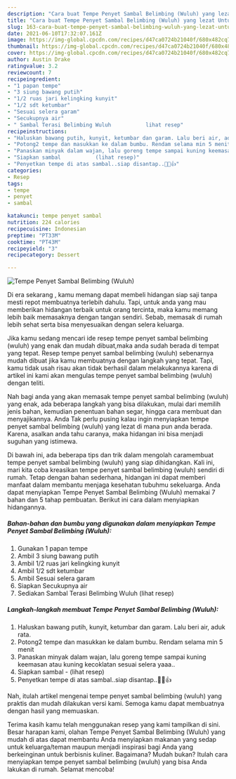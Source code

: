 ```yaml
---
description: "Cara buat Tempe Penyet Sambal Belimbing (Wuluh) yang lezat Untuk Jualan"
title: "Cara buat Tempe Penyet Sambal Belimbing (Wuluh) yang lezat Untuk Jualan"
slug: 163-cara-buat-tempe-penyet-sambal-belimbing-wuluh-yang-lezat-untuk-jualan
date: 2021-06-10T17:32:07.161Z
image: https://img-global.cpcdn.com/recipes/d47ca0724b21040f/680x482cq70/tempe-penyet-sambal-belimbing-wuluh-foto-resep-utama.jpg
thumbnail: https://img-global.cpcdn.com/recipes/d47ca0724b21040f/680x482cq70/tempe-penyet-sambal-belimbing-wuluh-foto-resep-utama.jpg
cover: https://img-global.cpcdn.com/recipes/d47ca0724b21040f/680x482cq70/tempe-penyet-sambal-belimbing-wuluh-foto-resep-utama.jpg
author: Austin Drake
ratingvalue: 3.2
reviewcount: 7
recipeingredient:
- "1 papan tempe"
- "3 siung bawang putih"
- "1/2 ruas jari kelingking kunyit"
- "1/2 sdt ketumbar"
- "Sesuai selera garam"
- "Secukupnya air"
- " Sambal Terasi Belimbing Wuluh           lihat resep"
recipeinstructions:
- "Haluskan bawang putih, kunyit, ketumbar dan garam. Lalu beri air, aduk rata."
- "Potong2 tempe dan masukkan ke dalam bumbu. Rendam selama min 5 menit"
- "Panaskan minyak dalam wajan, lalu goreng tempe sampai kuning keemasan atau kuning kecoklatan sesuai selera yaaa.."
- "Siapkan sambal           (lihat resep)"
- "Penyetkan tempe di atas sambal..siap disantap..🤤🥵👍"
categories:
- Resep
tags:
- tempe
- penyet
- sambal

katakunci: tempe penyet sambal 
nutrition: 224 calories
recipecuisine: Indonesian
preptime: "PT33M"
cooktime: "PT43M"
recipeyield: "3"
recipecategory: Dessert

---
```



![Tempe Penyet Sambal Belimbing (Wuluh)](https://img-global.cpcdn.com/recipes/d47ca0724b21040f/680x482cq70/tempe-penyet-sambal-belimbing-wuluh-foto-resep-utama.jpg)

Di era  sekarang , kamu memang dapat membeli hidangan siap saji tanpa mesti repot membuatnya terlebih dahulu. Tapi, untuk anda yang mau memberikan hidangan terbaik untuk orang tercinta, maka kamu memang lebih baik memasaknya dengan tangan sendiri. Sebab, memasak di rumah lebih sehat serta bisa menyesuaikan dengan selera keluarga.

Jika kamu sedang mencari ide resep tempe penyet sambal belimbing (wuluh) yang enak dan mudah dibuat,maka anda sudah berada di tempat yang tepat. Resep tempe penyet sambal belimbing (wuluh)  sebenarnya mudah dibuat jika kamu membuatnya dengan langkah yang tepat. Tapi, kamu tidak usah risau akan tidak berhasil dalam melakukannya 
karena di artikel ini kami akan mengulas tempe penyet sambal belimbing (wuluh) dengan teliti.  



Nah bagi anda yang akan memasak tempe penyet sambal belimbing (wuluh) yang enak, ada beberapa langkah yang bisa dilakukan, mulai dari memilih jenis bahan, kemudian penentuan bahan segar, hingga cara membuat dan menyajikannya. Anda Tak perlu pusing kalau ingin menyiapkan tempe penyet sambal belimbing (wuluh) yang lezat di mana pun anda berada. Karena, asalkan anda  tahu caranya, maka hidangan ini bisa menjadi suguhan yang istimewa.

Di bawah ini, ada beberapa tips dan trik dalam mengolah caramembuat tempe penyet sambal belimbing (wuluh) yang siap dihidangkan. Kali ini, mari kita coba kreasikan tempe penyet sambal belimbing (wuluh) sendiri di rumah. Tetap dengan bahan sederhana, hidangan ini dapat memberi manfaat dalam membantu menjaga kesehatan tubuhmu sekeluarga. Anda dapat menyiapkan Tempe Penyet Sambal Belimbing (Wuluh) memakai 7 bahan dan 5 tahap pembuatan. Berikut ini cara dalam menyiapkan hidangannya.

<!--inarticleads1-->

##### Bahan-bahan dan bumbu yang digunakan dalam menyiapkan Tempe Penyet Sambal Belimbing (Wuluh):

1. Gunakan 1 papan tempe
1. Ambil 3 siung bawang putih
1. Ambil 1/2 ruas jari kelingking kunyit
1. Ambil 1/2 sdt ketumbar
1. Ambil Sesuai selera garam
1. Siapkan Secukupnya air
1. Sediakan  Sambal Terasi Belimbing Wuluh           (lihat resep)




<!--inarticleads2-->

##### Langkah-langkah membuat Tempe Penyet Sambal Belimbing (Wuluh):

1. Haluskan bawang putih, kunyit, ketumbar dan garam. Lalu beri air, aduk rata.
1. Potong2 tempe dan masukkan ke dalam bumbu. Rendam selama min 5 menit
1. Panaskan minyak dalam wajan, lalu goreng tempe sampai kuning keemasan atau kuning kecoklatan sesuai selera yaaa..
1. Siapkan sambal -           (lihat resep)
1. Penyetkan tempe di atas sambal..siap disantap..🤤🥵👍




Nah, itulah artikel mengenai  tempe penyet sambal belimbing (wuluh)  yang praktis dan mudah dilakukan versi kami. Semoga kamu dapat membuatnya dengan hasil yang memuaskan. 

Terima kasih kamu telah menggunakan resep yang kami tampilkan di sini. Besar harapan kami, olahan  Tempe Penyet Sambal Belimbing (Wuluh) yang mudah di atas dapat membantu Anda menyiapkan makanan yang sedap untuk keluarga/teman maupun menjadi inspirasi bagi Anda yang berkeinginan untuk berbisnis kuliner. Bagaimana? Mudah bukan? Itulah cara menyiapkan tempe penyet sambal belimbing (wuluh) yang bisa Anda lakukan di rumah. Selamat mencoba!

